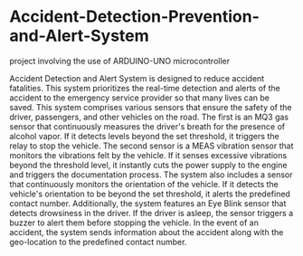 # Accident-Detection-Prevention-and-Alert-System
project involving the use of ARDUINO-UNO microcontroller

Accident Detection and Alert System is designed to reduce accident fatalities. This system prioritizes the real-time detection and alerts of the accident
to the emergency service provider so that many lives can be saved.
This system comprises various sensors that ensure the safety of the driver, passengers, and other vehicles on the road. The first is an MQ3 gas sensor that 
continuously measures the driver's breath for the presence of alcohol vapor. If it detects levels beyond the set threshold, it triggers the relay to stop the
vehicle. The second sensor is a MEAS vibration sensor that monitors the vibrations felt by the vehicle. If it senses excessive vibrations beyond the threshold
level, it instantly cuts the power supply to the engine and triggers the documentation process. The system also includes a sensor that continuously monitors the 
orientation of the vehicle. If it detects the vehicle's orientation to be beyond the set threshold, it alerts the predefined contact number. Additionally, the 
system features an Eye Blink sensor that detects drowsiness in the driver. If the driver is asleep, the sensor triggers a buzzer to alert them before stopping
the vehicle. In the event of an accident, the system sends information about the accident along with the geo-location to the predefined contact number.
